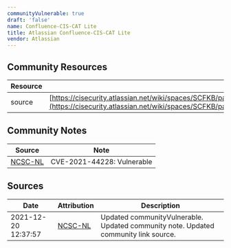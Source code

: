 ```yaml
---
communityVulnerable: true
draft: 'false'
name: Confluence-CIS-CAT Lite
title: Atlassian Confluence-CIS-CAT Lite
vendor: Atlassian
---
```



## Community Resources
| Resource | Link |
| --- | --- |
| source | [https://cisecurity.atlassian.net/wiki/spaces/SCFKB/pages/2434301961/CIS+Products+and+Log4j+Vulnerability](https://cisecurity.atlassian.net/wiki/spaces/SCFKB/pages/2434301961/CIS+Products+and+Log4j+Vulnerability) |

## Community Notes
| Source | Note |
| --- | --- |
| [NCSC-NL](https://github.com/NCSC-NL/log4shell/blob/main/software/README.md) | CVE-2021-44228: Vulnerable </ul> |

## Sources
| Date | Attribution | Description |
| --- | --- | --- |
| 2021-12-20 12:37:57 | [NCSC-NL](https://github.com/NCSC-NL/log4shell/blob/main/software/README.md) | Updated communityVulnerable. Updated community note. Updated community link source.  |
